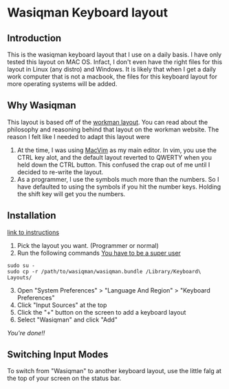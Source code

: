 # Wasiqman Keyboard layout

## Introduction
This is the wasiqman keyboard layout that I use on a daily basis.
I have only tested this layout on MAC OS. Infact, I don't even have the right files for this layout in Linux (any distro) and Windows.
It is likely that when I get a daily work computer that is not a macbook, the files for this keyboard layout for more operating systems will be added.

## Why Wasiqman
This layout is based off of the [workman layout](https://workmanlayout.org/). You can read about the philosophy and reasoning behind that layout on the workman website.
The reason I felt like I needed to adapt this layout were
1. At the time, I was using [MacVim](https://github.com/macvim-dev/macvim) as my main editor. In vim, you use the CTRL key alot, and the default layout reverted to QWERTY when you held down the CTRL button. This confused the crap out of me until I decided to re-write the layout.
2. As a programmer, I use the symbols much more than the numbers. So I have defaulted to using the symbols if you hit the number keys. Holding the shift key will get you the numbers.

## Installation
[link to instructions](http://www.languagegeek.com/keyboard_general/mac_installation1.html)
1. Pick the layout you want. (Programmer or normal)
2. Run the following commands [You have to be a super user](https://superuser.com/questions/99172/how-to-stop-os-x-from-switching-input-method-keyboard-layout-automatically)

~~~ shell
sudo su -
sudo cp -r /path/to/wasiqman/wasiqman.bundle /Library/Keyboard\ Layouts/
~~~
3. Open "System Preferences" > "Language And Region" > "Keyboard Preferences"
4. Click "Input Sources" at the top
5. Click the "+" button on the screen to add a keyboard layout
6. Select "Wasiqman" and click "Add"

*You're done!!*

## Switching Input Modes
To switch from "Wasiqman" to another keyboard layout, use the little falg at the top of your screen on the status bar.

 
